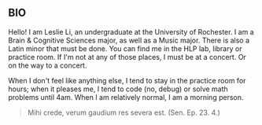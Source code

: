 ## BIO

Hello! I am Leslie Li, an undergraduate at the University of Rochester. I am a Brain & Cognitive Sciences major, as well as a Music major. There is also a Latin minor that must be done. You can find me in the HLP lab, library or practice room. If I'm not at any of those places, I must be at a concert. Or on the way to a concert. 

When I don't feel like anything else, I tend to stay in the practice room for hours; when it pleases me, I tend to code (no, debug) or solve math problems until 4am. When I am relatively normal, I am a morning person. 

> Mihi crede, verum gaudium res severa est. (Sen. Ep. 23. 4.)
